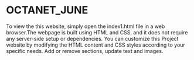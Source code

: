 # OCTANET_JUNE
To view the this website, simply open the index1.html file in a web browser.The webpage is built using HTML and CSS, and it does not require any server-side setup or dependencies.
You can customize this Project website by modifying the HTML content and CSS styles according to your specific needs. Add or remove sections, update text and images.
